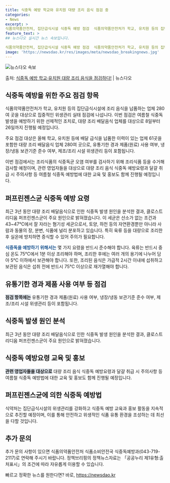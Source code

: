 ```yaml
---
title: 식중독 예방 학교와 유치원 대량 조리 음식 점검 중
categories:
- News
excerpt: >
식품의약품안전처, 집단급식시설 식중독 예방 점검  식품의약품안전처가 학교, 유치원 등의 집단급식시설에 조리 …
feature_text: >
## 뉴스다오 실시간 뉴스 속보입니다.

식품의약품안전처, 집단급식시설 식중독 예방 점검  식품의약품안전처가 학교, 유치원 등의 집단급식시설에 조리 …
image: 'https://newsdao.kr/res/images/meta/newsdao_breakingnews.jpg'
---
```


![뉴스다오 속보](https://newsdao.kr/res/images/meta/newsdao_breakingnews.jpg)

<p>출처: <a href="https://newsdao.kr/4597" rel="dofollow">식중독 예방 학교·유치원 대량 조리 음식을 점검하다!</a> | 뉴스다오</p>

<h2 data-ke-size="size26">식중독 예방을 위한 주요 점검 항목</h2>
<p data-ke-size="size16">식품의약품안전처가 학교, 유치원 등의 집단급식시설에 조리 음식을 납품하는 업체 280여 곳을 대상으로 집중적인 위생관리 실태 점검에 나섭니다. 이번 점검은 여름철 식중독 발생을 예방하기 위한 선제적인 조치로, 대량 조리 배달음식 업체를 대상으로 8일부터 26일까지 진행될 예정입니다.</p>
<p data-ke-size="size16">주요 점검 대상은 올해 학교, 유치원 등에 배달 급식을 납품한 이력이 있는 업체 61곳을 포함한 대량 조리 배달음식 업체 280여 곳으로, 유통기한 경과 제품(원료) 사용 여부, 냉장/냉동 보관기준 준수 여부, 제조/조리 시설 위생관리 등이 포함됩니다.</p>
<p data-ke-size="size16">이번 점검에서는 조리식품의 식중독균 오염 여부를 검사하기 위해 조리식품 등을 수거해 검사할 예정이며, 관련 영업자들을 대상으로 대량 조리 음식 식중독 예방요령과 달걀 취급 시 주의사항 등 여름철 식중독 예방법에 대한 교육 및 홍보도 함께 진행될 예정입니다. </p>

<h2 data-ke-size="size26">퍼프린젠스균 식중독 예방 요령</h2>
<p data-ke-size="size16">최근 3년 동안 대량 조리 배달음식으로 인한 식중독 발생 원인을 분석한 결과, 클로스트리디움 퍼프린젠스균이 주요 원인으로 밝혀졌습니다. 이 세균은 산소가 없는 조건과 43~47℃에서 잘 자라는 혐기성 세균으로서, 토양, 하천 등의 자연환경뿐만 아니라 사람과 동물의 장, 분변, 식품에 널리 분포하고 있습니다. 특히 육류 등을 대량으로 조리한 후 실온에 방치하면 증식할 수 있어 주의가 필요합니다.</p>
<p data-ke-size="size16"><b><span style="color: #1a5490;">식중독을 예방하기 위해서는</span></b> 몇 가지 요령을 반드시 준수해야 합니다. 육류는 반드시 중심 온도 75℃에서 1분 이상 조리해야 하며, 조리한 후에는 여러 개의 용기에 나누어 담아 5℃ 이하에서 보관해야 합니다. 또한, 조리된 음식은 가급적 2시간 이내에 섭취하고 보관된 음식은 섭취 전에 반드시 75℃ 이상으로 재가열해야 합니다.</p>

<h2 data-ke-size="size26">유통기한 경과 제품 사용 여부 등 점검</h2>
<p data-ke-size="size16"><span style="background-color: #21538527;"><b>점검 항목에는</b></span> 유통기한 경과 제품(원료) 사용 여부, 냉장/냉동 보관기준 준수 여부, 제조/조리 시설 위생관리 등이 포함됩니다.</p>

<h2 data-ke-size="size26">식중독 발생 원인 분석</h2>
<p data-ke-size="size16">최근 3년 동안 대량 조리 배달음식으로 인한 식중독 발생 원인을 분석한 결과, 클로스트리디움 퍼프린젠스균이 주요 원인으로 밝혀졌습니다.</p>

<h2 data-ke-size="size26">식중독 예방요령 교육 및 홍보</h2>
<p data-ke-size="size16"><b><span style="background-color: #21538527;">관련 영업자들을 대상으로</span></b> 대량 조리 음식 식중독 예방요령과 달걀 취급 시 주의사항 등 여름철 식중독 예방법에 대한 교육 및 홍보도 함께 진행될 예정입니다.</p>

<h2 data-ke-size="size26">퍼프린젠스균에 의한 식중독 예방법</h2>
<p data-ke-size="size16">식약처는 집단급식시설의 위생관리를 강화하고 식중독 예방 교육과 홍보 활동을 지속적으로 추진할 예정이며, 이를 통해 안전하고 위생적인 식품 유통 환경을 조성하는 데 최선을 다할 것입니다.</p>

<h2 data-ke-size="size26">추가 문의</h2>
<p data-ke-size="size16">추가 문의 사항이 있으면 식품의약품안전처 식품소비안전국 식중독예방과(043-719-2117)로 연락해 주시기 바랍니다. 정책브리핑의 정책뉴스자료는 「공공누리 제1유형:출처표시」의 조건에 따라 자유롭게 이용할 수 있습니다.</p> 

빠르고 정확한 뉴스를 원한다면? 바로, <a href="https://newsdao.kr" rel="dofollow">https://newsdao.kr</a>


    
